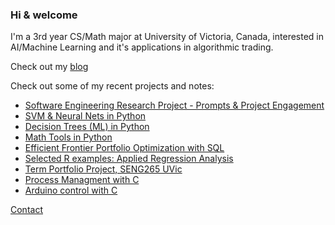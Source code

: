 ### Hi & welcome

I'm a 3rd year CS/Math major at University of Victoria, Canada, interested in AI/Machine Learning and it's applications in algorithmic trading.

Check out my [blog](https://nameatblog.netlify.app/math/mathtools/)

Check out some of my recent projects and notes:
- [Software Engineering Research Project - Prompts & Project Engagement](https://github.com/n4m3name/SENG404-Project)
- [SVM & Neural Nets in Python](https://github.com/n4m3name/SkLearn-SVM-NN-Py)
- [Decision Trees (ML) in Python](https://github.com/n4m3name/SKLearn-Trees-Py)
- [Math Tools in Python](https://github.com/n4m3name/MathTools-Py/blob/main/README.md)
- [Efficient Frontier Portfolio Optimization with SQL](https://github.com/CSC370-Project/portef/tree/19e17977b0b7aef54e11475532f2921a3ffb2aa1)
- [Selected R examples: Applied Regression Analysis](https://github.com/n4m3name/Regression-R)
- [Term Portfolio Project, SENG265 UVic](https://github.com/n4m3name/SENG265-Term-Project/blob/main/TPP-P2-V00907185-Evan-Strasdin.ipynb)
- [Process Managment with C](https://github.com/n4m3name/PMan-C)
- [Arduino control with C](https://github.com/n4m3name/Arduino-C)


[Contact](mailto:evn.strsdn@pm.me?subject=[GitHub])



<!--
**n4m3name/n4m3name** is a ✨ _special_ ✨ repository because its `README.md` (this file) appears on your GitHub profile.

Here are some ideas to get you started:

- 🔭 I’m currently working on ...
- 🌱 I’m currently learning ...
- 👯 I’m looking to collaborate on ...
- 🤔 I’m looking for help with ...
- 💬 Ask me about ...
- 📫 How to reach me: ...
- 😄 Pronouns: ...
- ⚡ Fun fact: ...
-->
